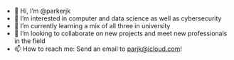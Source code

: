 - 👋 Hi, I’m @parkerjk
- 👀 I’m interested in computer and data science as well as cybersecurity
- 🌱 I’m currently learning a mix of all three in university
- 💞️ I’m looking to collaborate on new projects and meet new professionals in the field
- 📫 How to reach me: Send an email to parjk@icloud.com!

<!---
parkerjk/parkerjk is a ✨ special ✨ repository because its `README.md` (this file) appears on your GitHub profile.
You can click the Preview link to take a look at your changes.
--->
